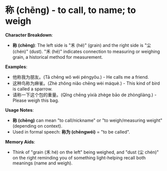 # **称 (chēng) - to call, to name; to weigh**

**Character Breakdown**:  
- **称 (chēng)**: The left side is "禾 (hé)" (grain) and the right side is "尘 (chén)" (dust). "禾 (hé)" indicates connection to measuring or weighing grain, a historical method for measurement.

**Examples**:  
- 他称我为朋友。(Tā chēng wǒ wéi péngyǒu.) - He calls me a friend.  
- 这种鸟称为麻雀。(Zhè zhǒng niǎo chēng wèi máquè.) - This kind of bird is called a sparrow.  
- 请称一下这个包的重量。(Qǐng chēng yíxià zhège bāo de zhòngliàng.) - Please weigh this bag.

**Usage Notes**:  
- **称 (chēng)** can mean "to call/nickname" or "to weigh/measuring weight" (depending on context).  
- Used in formal speech: **称为 (chēngwéi)** = "to be called".

**Memory Aids**:  
- Think of "grain (禾 hé) on the left" being weighed, and "dust (尘 chén)" on the right reminding you of something light-helping recall both meanings (name and weigh).